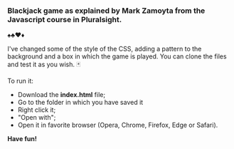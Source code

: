 ### Blackjack game as explained by **Mark Zamoyta** from the Javascript course in Pluralsight.
♠♣♥♦

I've changed some of the style of the CSS, adding a pattern to the background and a box in which the game is played.
You can clone the files and test it as you wish. 🃏

To run it:
- Download the **index.html** file;
- Go to the folder in which you have saved it
- Right click it;
- "Open with";
- Open it in favorite browser (Opera, Chrome, Firefox, Edge or Safari).

**Have fun!**
